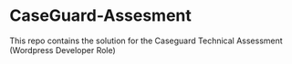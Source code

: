 # CaseGuard-Assesment
This repo contains the solution for the Caseguard Technical Assessment (Wordpress Developer Role)
